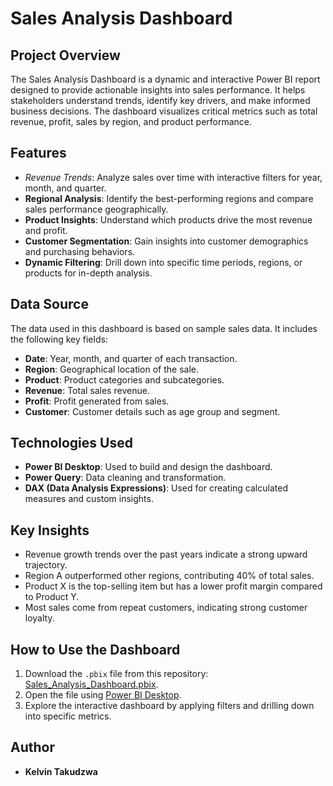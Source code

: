 # Sales Analysis Dashboard

## Project Overview
The Sales Analysis Dashboard is a dynamic and interactive Power BI report designed to provide actionable insights into sales performance. It helps stakeholders understand trends, identify key drivers, and make informed business decisions. The dashboard visualizes critical metrics such as total revenue, profit, sales by region, and product performance.

## Features
- *Revenue Trends*: Analyze sales over time with interactive filters for year, month, and quarter.
- **Regional Analysis**: Identify the best-performing regions and compare sales performance geographically.
- **Product Insights**: Understand which products drive the most revenue and profit.
- **Customer Segmentation**: Gain insights into customer demographics and purchasing behaviors.
- **Dynamic Filtering**: Drill down into specific time periods, regions, or products for in-depth analysis.

## **Data Source**
The data used in this dashboard is based on sample sales data. It includes the following key fields:
- **Date**: Year, month, and quarter of each transaction.
- **Region**: Geographical location of the sale.
- **Product**: Product categories and subcategories.
- **Revenue**: Total sales revenue.
- **Profit**: Profit generated from sales.
- **Customer**: Customer details such as age group and segment.

## **Technologies Used**
- **Power BI Desktop**: Used to build and design the dashboard.
- **Power Query**: Data cleaning and transformation.
- **DAX (Data Analysis Expressions)**: Used for creating calculated measures and custom insights.

## **Key Insights**
- Revenue growth trends over the past years indicate a strong upward trajectory.
- Region A outperformed other regions, contributing 40% of total sales.
- Product X is the top-selling item but has a lower profit margin compared to Product Y.
- Most sales come from repeat customers, indicating strong customer loyalty.

## **How to Use the Dashboard**
1. Download the `.pbix` file from this repository: [Sales_Analysis_Dashboard.pbix](Sales_Analysis_Dashboard.pbix).
2. Open the file using [Power BI Desktop](https://powerbi.microsoft.com/desktop/).
3. Explore the interactive dashboard by applying filters and drilling down into specific metrics.

## **Author**
- **Kelvin Takudzwa**
